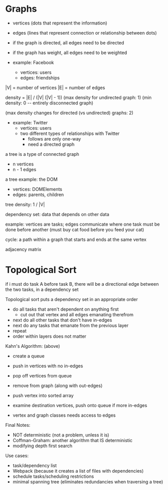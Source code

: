 # Graphs

* vertices (dots that represent the information)
* edges (lines that represent connection or relationship between dots)

* if the graph is directed, all edges need to be directed
* if the graph has weight, all edges need to be weighted

* example: Facebook
  * vertices: users
  * edges: friendships

|V| = number of vertices
|E| = number of edges

density = |E| / (|V| (|V| - 1))
(max density for undirected graph: 1)
(min density: 0 -- entirely disconnected graph)

(max density changes for directed (vs undirected) graphs: 2)

* example: Twitter
  * vertices: users
  * two different types of relationships with Twitter
    * follows are only one-way
    * need a directed graph

a tree is a type of connected graph
* n vertices
* n - 1 edges

a tree example: the DOM
* vertices: DOMElements
* edges: parents, children

tree density: 1 / |V|

dependency set: data that depends on other data

example: vertices are tasks; edges communicate where one task must be done before another
(must buy cat food before you feed your cat)

cycle: a path within a graph that starts and ends at the same vertex

adjacency matrix

# Topological Sort

if i must do task A before task B, there will be a directional edge between the two tasks, in a dependency set

Topological sort puts a dependency set in an appropriate order

* do all tasks that aren't dependent on anything first
  * cut out that vertex and all edges emanating therefrom
* next do all other tasks that don't have in-edges
* next do any tasks that emanate from the previous layer
* repeat
* order within layers does not matter

Kahn's Algorithm: (above)
* create a queue
* push in vertices with no in-edges
* pop off vertices from queue
* remove from graph (along with out-edges)
* push vertex into sorted array
* examine destination vertices, push onto queue if more in-edges

* vertex and graph classes needs access to edges



Final Notes:
* NOT deterministic (not a problem, unless it is)
* Coffman-Graham: another algorithm that IS deterministic
* modifying depth first search

Use cases:
* task/dependency list
* Webpack (because it creates a list of files with dependencies)
* schedule tasks/scheduling restrictions
* minimal spanning tree (eliminates redundancies when traversing a tree)
